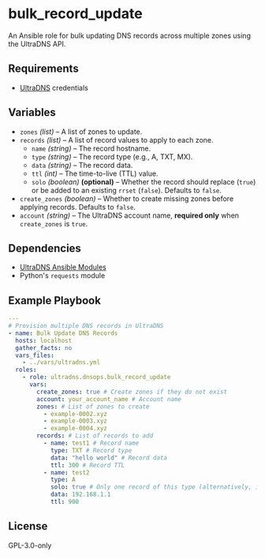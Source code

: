# bulk_record_update

An Ansible role for bulk updating DNS records across multiple zones using the UltraDNS API.

## Requirements

* [UltraDNS](https://portal.ultradns.com) credentials

## Variables

* `zones` _(list)_ – A list of zones to update.
* `records` _(list)_ – A list of record values to apply to each zone.
  - `name` _(string)_ – The record hostname.
  - `type` _(string)_ – The record type (e.g., A, TXT, MX).
  - `data` _(string)_ – The record data.
  - `ttl` _(int)_ – The time-to-live (TTL) value.
  - `solo` _(boolean)_ **(optional)** – Whether the record should replace (`true`) or be added to an existing `rrset` (`false`). Defaults to `false`.
* `create_zones` _(boolean)_ – Whether to create missing zones before applying records. Defaults to `false`.
* `account` _(string)_ – The UltraDNS account name, **required only** when `create_zones` is `true`.

## Dependencies

* [UltraDNS Ansible Modules](https://galaxy.ansible.com/ui/repo/published/ultradns/ultradns/)
* Python's `requests` module

## Example Playbook

```yaml
---
# Provision multiple DNS records in UltraDNS
- name: Bulk Update DNS Records
  hosts: localhost
  gather_facts: no
  vars_files:
    - ../vars/ultradns.yml
  roles:
    - role: ultradns.dnsops.bulk_record_update
      vars:
        create_zones: true # Create zones if they do not exist
        account: your_account_name # Account name
        zones: # List of zones to create
          - example-0002.xyz
          - example-0003.xyz
          - example-0004.xyz
        records: # List of records to add
          - name: test1 # Record name
            type: TXT # Record type
            data: "hello world" # Record data
            ttl: 300 # Record TTL
          - name: test2
            type: A
            solo: true # Only one record of this type (alternatively, it will create an RD pool)
            data: 192.168.1.1
            ttl: 900
```

## License

GPL-3.0-only